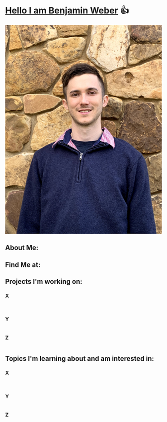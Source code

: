 # [**Hello I am Benjamin Weber**](https://www.weberben.com)  :+1:

![Info about me](/me.jpg)



## **About Me:**



## **Find Me at:**



## **Projects I'm working on:**

### X
```
    
```

### Y
```

```

### Z
```

```

## **Topics I'm learning about and am interested in:**

### X
```
    
```

### Y
```

```

### Z
```

```

<!--
**kerenin95/kerenin95** is a ✨ _special_ ✨ repository because its `README.md` (this file) appears on your GitHub profile.

Here are some ideas to get you started:

- 🔭 I’m currently working on ...
- 🌱 I’m currently learning ...
- 👯 I’m looking to collaborate on ...
- 🤔 I’m looking for help with ...
- 💬 Ask me about ...
- 📫 How to reach me: ...
- 😄 Pronouns: ...
- ⚡ Fun fact: ...
-->
